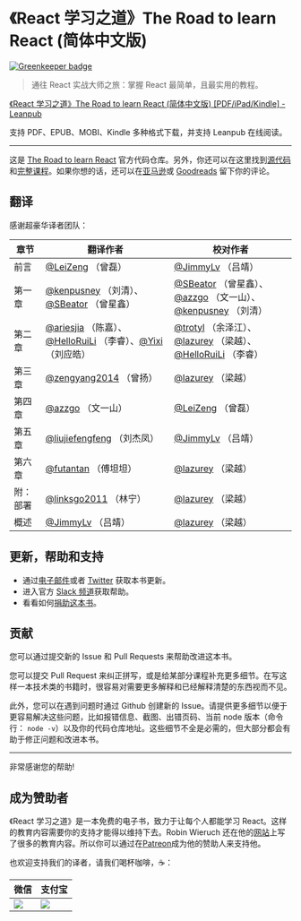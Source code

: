 # 《React 学习之道》The Road to learn React (简体中文版)

[![Greenkeeper badge](https://badges.greenkeeper.io/the-road-to-learn-react/the-road-to-learn-react-chinese.svg)](https://greenkeeper.io/)

> 通往 React 实战大师之旅：掌握 React 最简单，且最实用的教程。

[《React 学习之道》The Road to learn React (简体中文版) [PDF/iPad/Kindle] - Leanpub](https://leanpub.com/the-road-to-learn-react-chinese/)

支持 PDF、EPUB、MOBI、Kindle 多种格式下载，并支持 Leanpub 在线阅读。

------

这是 [The Road to learn React](https://www.robinwieruch.de/the-road-to-learn-react/) 官方代码仓库。另外，你还可以在这里找到[源代码](https://github.com/the-road-to-learn-react/hackernews-client)和[完整课程](https://roadtoreact.com/)。如果你想的话，还可以在[亚马逊](https://www.amazon.com/dp/B077HJFCQX)或 [Goodreads](https://www.goodreads.com/book/show/37503118-the-road-to-learn-react) 留下你的评论。

## 翻译

感谢超豪华译者团队：

| 章节   | 翻译作者                                     | 校对作者                                     |
| ---- | ---------------------------------------- | ---------------------------------------- |
| 前言   | [@LeiZeng](https://github.com/LeiZeng) （曾磊）                             | [@JimmyLv](https://github.com/JimmyLv) （吕靖）                             |
| 第一章  | [@kenpusney](https://github.com/kenpusney) （刘清）、[@SBeator](https://github.com/SBeator) （曾星鑫）             | [@SBeator](https://github.com/SBeator) （曾星鑫）、[@azzgo](https://github.com/azzgo) （文一山）、[@kenpusney](https://github.com/kenpusney) （刘清） |
| 第二章  | [@ariesjia](https://github.com/ariesjia) （陈嘉）、[@HelloRuiLi](https://github.com/HelloRuiLi) （李睿）、[@Yixi](https://github.com/Yixi) （刘应皓） | [@trotyl](https://github.com/trotyl) （余泽江）、[@lazurey](https://github.com/lazurey) （梁越）、[@HelloRuiLi](https://github.com/HelloRuiLi) （李睿） |
| 第三章  | [@zengyang2014](https://github.com/zengyang2014) （曾扬） | [@lazurey](https://github.com/lazurey) （梁越） |
| 第四章  | [@azzgo](https://github.com/azzgo) （文一山） | [@LeiZeng](https://github.com/LeiZeng) （曾磊） |
| 第五章  | [@liujiefengfeng](https://github.com/liujiefengfeng) （刘杰凤） | [@JimmyLv](https://github.com/JimmyLv) （吕靖） |
| 第六章  | [@futantan](https://github.com/futantan) （傅坦坦） | [@lazurey](https://github.com/lazurey) （梁越） |
| 附：部署 | [@linksgo2011](https://github.com/linksgo2011) （林宁） | [@lazurey](https://github.com/lazurey) （梁越） |
| 概述   | [@JimmyLv](https://github.com/JimmyLv) （吕靖） | [@lazurey](https://github.com/lazurey) （梁越） |

## 更新，帮助和支持

* 通过[电子邮件](https://www.getrevue.co/profile/rwieruch)或者 [Twitter](https://twitter.com/rwieruch) 获取本书更新。
* 进入官方 [Slack 频道](https://slack-the-road-to-learn-react.wieruch.com/)获取帮助。
* 看看如何[捐助这本书](https://www.robinwieruch.de/about/)。

## 贡献

您可以通过提交新的 Issue 和 Pull Requests 来帮助改进这本书。

您可以提交 Pull Request 来纠正拼写，或是给某部分课程补充更多细节。在写这样一本技术类的书籍时，很容易对需要更多解释和已经解释清楚的东西视而不见。

此外，您可以在遇到问题时通过 Github 创建新的 Issue。请提供更多细节以便于更容易解决这些问题，比如报错信息、截图、出错页码、当前 node 版本（命令行： `node -v`）以及你的代码仓库地址。这些细节不全是必需的，但大部分都会有助于修正问题和改进本书。

---

非常感谢您的帮助!

## 成为赞助者

《React 学习之道》是一本免费的电子书，致力于让每个人都能学习 React。这样的教育内容需要你的支持才能得以维持下去。Robin Wieruch 还在他的[网站](https://www.robinwieruch.de/)上写了很多的教育内容。所以你可以通过在[Patreon](https://www.patreon.com/rwieruch)成为他的赞助人来支持他。

也欢迎支持我们的译者，请我们喝杯咖啡，☕️：

|微信|支付宝|
|----|-----|
|![](http://7xjbdq.com1.z0.glb.clouddn.com/images/2016/1517208853931.png)|![](http://7xjbdq.com1.z0.glb.clouddn.com/images/2016/1517208386149.png)|

